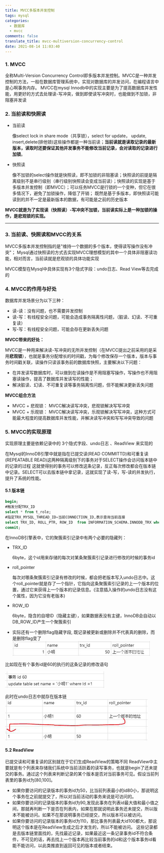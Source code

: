 ```yaml
---
title: MVCC多版本并发控制
tags: mysql
categories:
  - 数据库
  - mvcc
comments: false
translate_title: mvcc-multiversion-concurrency-control
date: 2021-08-14 11:03:40
---
```

### 1. MVCC
全称Multi-Version Concurrency Control即多版本并发控制。MVCC是一种并发控制的方法，一般在数据库管理系统中，实现对数据库的并发访问，在编程语言中是心啊事务内存。
MVCC在mysql Innodb中的实现主要是为了提高数据库并发性能，用更好的方式去处理读-写冲突，做到即使读写冲突时，也能做到不加锁，非阻塞并发读

### 2. 当前读和快照读
- 当前读
    
    像select lock in share mode（共享锁），select for update， update, insert,delete(排他锁)这些操作都是一种当前读；**当前读就是读取记录的最新版本，读取时还要保证其他并发事务不能修改当前记录，会对读取的记录进行加锁**。

- 快照读

    像不加锁的select操作就是快照读，即不加锁的非阻塞读；快照读的前提是隔离级别不是串行级别（串行级别快照读会变成当前读）；快照读的实现是基于多版本并发控制（即MVCC）；可以任务MVCC是行锁的一个变种，但它在很多情况下，避免了加锁操作，降低了开销；
    既然是基于多版本，即快照读可能读到的并不一定是最新版本的数据，有可能是之前的历史版本
  
**MVCC就是为了实现读（快照读）-写冲突不加锁，当前读实际上是一种加锁的操作，是悲观锁的实现。**

---

### 3. 当前读、快照读和MVCC的关系
MVCC多版本并发控制指的是"维持一个数据的多个版本，使得读写操作没有冲突"；
Mysql通过快照读的方式去实现MVCC理想模型的其中一个具体非阻塞读功能，相对而言，当前读就是悲观锁的具体功能实现

MVCC模型在Mysql中具体实现有3个隐式字段：undo日志、Read View等去完成的

### 4. MVCC的作用与好处

数据库并发场景分为以下三种：
- 读-读：没有问题，也不需要并发控制
- 读-写：有线程安全问题，可能会造成事务隔离性问题，（脏读、幻读、不可重复读）
- 写-写：有线程安全问题，可能会存在更新丢失问题

**MVCC带来的好处：**

MVCC是一种用来解决读-写冲突的无所并发控制（在MVCC提出之前采用的是采用**悲观锁**），也就是事务分配增长的时间戳，为每个修改保存一个版本，版本与事务时间戳关联，读操作只读该事务前的数据库快照，主要解决以下问题：
- 在并发读写数据库时，可以做到在读操作是不用阻塞写操作，写操作也不用阻塞读操作，提高了数据库并发读写的性能；
- 解决脏读、幻读、不可重复读等事务隔离性问题，但不能解决更新丢失问题

**MVCC组合方法**
- MVCC + 悲观锁： MVCC解决读写冲突，悲观锁解决写写冲突
- MVCC + 乐观锁： MVCC解决读写冲突，乐观锁解决写写冲突，这种方式可能最大程度的提高数据库并发性能，并解决读写冲突和写写冲突导致的问题

### 5. MVCC的实现原理
实现原理主要是依赖记录中的 3个隐式字段、undo日志 、ReadView 来实现的


在Mysql的InnoDB引擎中就是指在已提交读(READ COMMITTD)和可重复读(REPEATABLE READ)这两种隔离级别下的事务对于SELECT操作会访问版本链中的记录的过程
这就使得别的事务可以修改这条记录，反正每次修改都会在版本链中记录。SELECT可以去版本链中拿记录，这就实现了读-写，写-读的并发执行，提升了系统的性能。

#### 5.1 版本链
```sql
begin;
#触发分配TRX_ID
select * from t_role;
#指定TRX_MYSQL_THREAD_ID=当前CONNECTION_ID,表示查询当前连接
select TRX_ID, ROLL_PTR, ROW_ID  from INFORMATION_SCHEMA.INNODB_TRX where TRX_MYSQL_THREAD_ID = CONNECTION_ID();
commit;
```
在InnoDB引擎表中，它的聚簇索引记录中有两个必要的隐藏列：
- TRX_ID

  6byte，这个id用来存储的每次对某条聚簇索引记录进行修改的时候的事务id

- roll_pointer

  每次对哪条聚簇索引记录有修改的时候，都会把老版本写入undo日志中。这个roll_pointer就是存了一个指针，它指向这条聚簇索引记录的上一个版本的位置，通过它来获得上一个版本的记录信息。(注意插入操作的undo日志没有这个属性，因为它没有老版本)

- ROW_ID

  6byte，隐含的自增ID（隐藏主键），如果数据表没有主键，InnoDB会自动以DB_ROW_ID产生一个聚簇索引

- 实际还有一个删除flag隐藏字段, 既记录被更新或删除并不代表真的删除，而是删除flag变了
![](./mvcc/02.png)

比如现在有个事务id是60的执行的这条记录的修改语句

![](./mvcc/03.png)

此时在undo日志中就存在版本链
![](./mvcc/04.png)

#### 5.2 ReadView
已提交读和可重复读的区别就在于它们生成ReadView的策略不同
ReadView中主要就是有个列表来存储我们系统中当前活跃着的读写事务，也就是begin了还未提交的事务。通过这个列表来判断记录的某个版本是否对当前事务可见。假设当前列表里的事务id为[80,100]。

- 如果你要访问的记录版本的事务id为50，比当前列表最小的id80小，那说明这个事务在之前就提交了，所以对当前活动的事务来说是可访问的。
- 如果你要访问的记录版本的事务id为90,发现此事务在列表id最大值和最小值之间，那就再判断一下是否在列表内，如果在那就说明此事务还未提交，所以版本不能被访问。如果不在那说明事务已经提交，所以版本可以被访问。
- 如果你要访问的记录版本的事务id为110，那比事务列表最大id100都大，那说明这个版本是在ReadView生成之后才发生的，所以不能被访问。
这些记录都是去版本链里面找的，先找最近记录，如果最近这一条记录事务id不符合条件，不可见的话，再去找上一个版本再比较当前事务的id和这个版本事务id看能不能访问，以此类推直到返回可见的版本或者结束。

